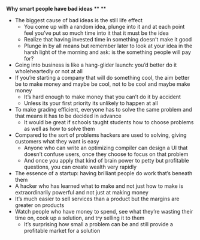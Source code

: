 **Why smart people have bad ideas**
**
**
- The biggest cause of bad ideas is the still life effect
	- You come up with a random idea, plunge into it and at each point feel you’ve put so much time into it that it must be the idea
	- Realize that having invested time in something doesn’t make it good
	- Plunge in by all means but remember later to look at your idea in the harsh light of the morning and ask: is the something people will pay for?
- Going into business is like a hang-glider launch: you’d better do it wholeheartedly or not at all
- If you’re starting a company that will do something cool, the aim better be to make money and maybe be cool, not to be cool and maybe make money
	- It’s hard enough to make money that you can’t do it by accident
	- Unless its your first priority its unlikely to happen at all
- To make grading efficient, everyone has to solve the same problem and that means it has to be decided in advance
	- It would be great if schools taught students how to choose problems as well as how to solve them
- Compared to the sort of problems hackers are used to solving, giving customers what they want is easy
	- Anyone who can write an optimizing compiler can design a UI that doesn’t confuse users, once they choose to focus on that problem
	- And once you apply that kind of brain power to petty but profitable questions, you can create wealth very rapidly
- The essence of a startup: having brilliant people do work that’s beneath them
- A hacker who has learned what to make and not just how to make is extraordinarily powerful and not just at making money
- It’s much easier to sell services than a product but the margins are greater on products
- Watch people who have money to spend, see what they’re wasting their time on, cook up a solution, and try selling it to them
	- It’s surprising how small a problem can be and still provide a profitable market for a solution


